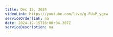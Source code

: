 ```yaml
---
title: Dec 15, 2024
videoLink: https://youtube.com/live/g-FUaP_ygcw
serviceOrderlink: na
date: 2024-12-15T16:00:04.307Z
serviceDescription: n﻿a
---
```

